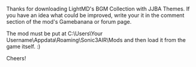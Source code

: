 Thanks for downloading LightMD's BGM Collection with JJBA Themes.
If you have an idea what could be improved, write your it in the comment section of the mod's Gamebanana or forum page.

The mod must be put at C:\Users\Your Username\Appdata\Roaming\Sonic3AIR\Mods and then load it from the game itself. :)

Cheers!
